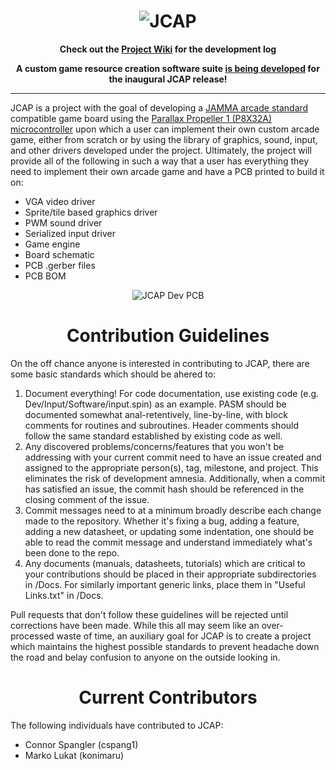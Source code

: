 <h1 align="center"><img src="http://i.imgur.com/zlPQGJ4.jpg" alt="JCAP" align="center"></h1>

<p align="center"><b>Check out the <a href="https://github.com/cspang1/JCAP/wiki">Project Wiki</a> for the development log</b></p> 
<p align="center"><b>A custom game resource creation software suite <a href="https://github.com/cspang1/jide">is being developed</a> for the inaugural JCAP release!</b></p> 

<hr>

<p>JCAP is a project with the goal of developing a <a href="https://www.mikesarcade.com/cgi-bin/spies.cgi?action=url&type=pinout&page=Jamma.html">JAMMA arcade standard</a> compatible game board using the <a href="https://www.parallax.com/product/p8x32a-q44">Parallax Propeller 1 (P8X32A) microcontroller</a> upon which a user can implement their own custom arcade game, either from scratch or by using the library of graphics, sound, input, and other drivers developed under the project. Ultimately, the project will provide all of the following in such a way that a user has everything they need to implement their own arcade game and have a PCB printed to build it on:</p>

<ul>
  <li>VGA video driver</li>
  <li>Sprite/tile based graphics driver</li>
  <li>PWM sound driver</li>
  <li>Serialized input driver</li>
  <li>Game engine</li>
  <li>Board schematic</li>
  <li>PCB .gerber files</li>
  <li>PCB BOM</li>
</ul>

<p align="center"><img src="https://i.imgur.com/MyBgdcr.png" alt="JCAP Dev PCB" align="center"></p>

<h1 align="center">Contribution Guidelines</h1>
<p>On the off chance anyone is interested in contributing to JCAP, there are some basic standards which should be ahered to:</p>

<ol>
  <li>Document everything! For code documentation, use existing code (e.g. Dev/Input/Software/input.spin) as an example. PASM should be documented somewhat anal-retentively, line-by-line, with block comments for routines and subroutines. Header comments should follow the same standard established by existing code as well.</li>
  <li>Any discovered problems/concerns/features that you won't be addressing with your current commit need to have an issue created and assigned to the appropriate person(s), tag, milestone, and project. This eliminates the risk of development amnesia. Additionally, when a commit has satisfied an issue, the commit hash should be referenced in the closing comment of the issue.</li>
  <li>Commit messages need to at a minimum broadly describe each change made to the repository. Whether it's fixing a bug, adding a feature, adding a new datasheet, or updating some indentation, one should be able to read the commit message and understand immediately what's been done to the repo.</li>
  <li>Any documents (manuals, datasheets, tutorials) which are critical to your contributions should be placed in their appropriate subdirectories in /Docs. For similarly important generic links, place them in "Useful Links.txt" in /Docs.</li>
</ol>

<p>Pull requests that don't follow these guidelines will be rejected until corrections have been made. While this all may seem like an over-processed waste of time, an auxiliary goal for JCAP is to create a project which maintains the highest possible standards to prevent headache down the road and belay confusion to anyone on the outside looking in.</p>

<h1 align="center">Current Contributors</h1>
<p>The following individuals have contributed to JCAP:</p>

<ul>
  <li>Connor Spangler (cspang1)</li>
  <li>Marko Lukat (konimaru)</li>
</ul>
